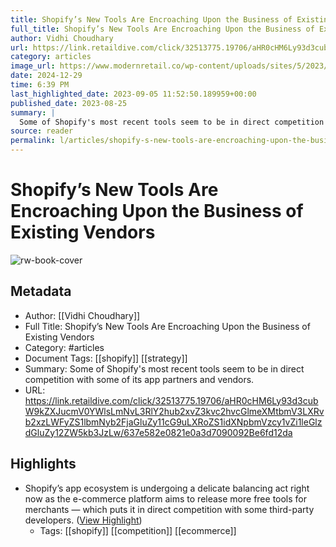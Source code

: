 ```yaml
---
title: Shopify’s New Tools Are Encroaching Upon the Business of Existing Vendors
full_title: Shopify’s New Tools Are Encroaching Upon the Business of Existing Vendors
author: Vidhi Choudhary
url: https://link.retaildive.com/click/32513775.19706/aHR0cHM6Ly93d3cubW9kZXJucmV0YWlsLmNvL3RlY2hub2xvZ3kvc2hvcGlmeXMtbmV3LXRvb2xzLWFyZS1lbmNyb2FjaGluZy11cG9uLXRoZS1idXNpbmVzcy1vZi1leGlzdGluZy12ZW5kb3JzLw/637e582e0821e0a3d7090092Be6fd12da
category: articles
image_url: https://www.modernretail.co/wp-content/uploads/sites/5/2023/03/IMG_8806.jpg
date: 2024-12-29
time: 6:39 PM
last_highlighted_date: 2023-09-05 11:52:50.189959+00:00
published_date: 2023-08-25
summary: |
  Some of Shopify's most recent tools seem to be in direct competition with some of its app partners and vendors.
source: reader
permalink: l/articles/shopify-s-new-tools-are-encroaching-upon-the-business-of-existing-vendors
---
```

# Shopify’s New Tools Are Encroaching Upon the Business of Existing Vendors

![rw-book-cover](https://www.modernretail.co/wp-content/uploads/sites/5/2023/03/IMG_8806.jpg)

## Metadata
- Author: [[Vidhi Choudhary]]
- Full Title: Shopify’s New Tools Are Encroaching Upon the Business of Existing Vendors
- Category: #articles
- Document Tags: [[shopify]] [[strategy]] 
- Summary: Some of Shopify's most recent tools seem to be in direct competition with some of its app partners and vendors.
- URL: https://link.retaildive.com/click/32513775.19706/aHR0cHM6Ly93d3cubW9kZXJucmV0YWlsLmNvL3RlY2hub2xvZ3kvc2hvcGlmeXMtbmV3LXRvb2xzLWFyZS1lbmNyb2FjaGluZy11cG9uLXRoZS1idXNpbmVzcy1vZi1leGlzdGluZy12ZW5kb3JzLw/637e582e0821e0a3d7090092Be6fd12da

## Highlights
- Shopify’s app ecosystem is undergoing a delicate balancing act right now as the e-commerce platform aims to release more free tools for merchants — which puts it in direct competition with some third-party developers. ([View Highlight](https://read.readwise.io/read/01h9jk0a4x7fwg8hxs8j9yq551))
    - Tags: [[shopify]] [[competition]] [[ecommerce]] 


